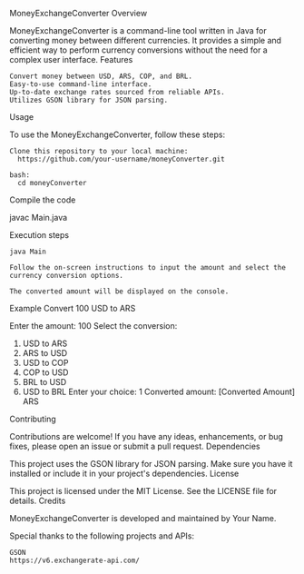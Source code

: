 MoneyExchangeConverter
Overview

MoneyExchangeConverter is a command-line tool written in Java for converting money between different currencies. It provides a simple and efficient way to perform currency conversions without the need for a complex user interface.
Features

    Convert money between USD, ARS, COP, and BRL.
    Easy-to-use command-line interface.
    Up-to-date exchange rates sourced from reliable APIs.
    Utilizes GSON library for JSON parsing.

Usage

To use the MoneyExchangeConverter, follow these steps:

    Clone this repository to your local machine:
      https://github.com/your-username/moneyConverter.git
      
    bash:
      cd moneyConverter

Compile the code 

javac Main.java 
  
Execution steps

    java Main

    Follow the on-screen instructions to input the amount and select the currency conversion options.

    The converted amount will be displayed on the console.

Example
Convert 100 USD to ARS

Enter the amount: 100
Select the conversion:
1. USD to ARS
2. ARS to USD
3. USD to COP
4. COP to USD
5. BRL to USD
6. USD to BRL
Enter your choice: 1
Converted amount: [Converted Amount] ARS

Contributing

Contributions are welcome! If you have any ideas, enhancements, or bug fixes, please open an issue or submit a pull request.
Dependencies

This project uses the GSON library for JSON parsing. Make sure you have it installed or include it in your project's dependencies.
License

This project is licensed under the MIT License. See the LICENSE file for details.
Credits

MoneyExchangeConverter is developed and maintained by Your Name.

Special thanks to the following projects and APIs:

    GSON
    https://v6.exchangerate-api.com/

